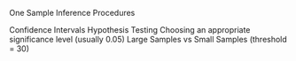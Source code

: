 One Sample Inference Procedures

Confidence Intervals
Hypothesis Testing
Choosing an appropriate significance level (usually 0.05)
Large Samples vs Small Samples (threshold = 30)
